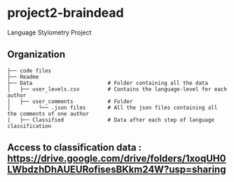 # project2-braindead
Language Stylometry Project


## Organization
   
    ├── code files
    ├── Readme
    ├── Data                        # Folder containing all the data
    │   ├── user_levels.csv         # Contains the language-level for each author
    │   ├── user_comments           # Folder 
    │         └── .json files       # All the json files containing all the comments of one author
    |   ├── Classified              # Data after each step of language classification
    
## Access to classification data  : https://drive.google.com/drive/folders/1xoqUH0LWbdzhDhAUEURofisesBKkm24W?usp=sharing 
